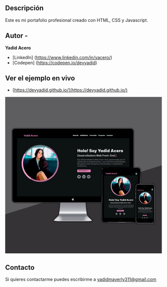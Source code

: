 ## Descripción

Este es mi portafolio profesional creado con HTML, CSS y Javascript.

## Autor -
**Yadid Acero**

* [LinkedIn] (https://www.linkedin.com/in/yacero/)
* [Codepen] (https://codepen.io/devyadid)

## Ver el ejemplo en vivo
- [https://devyadid.github.io/](https://devyadid.github.io/)

![](https://github.com/devyadid/devyadid.github.io/blob/main/assets/projects/projects_portfolio_cover.png)

## Contacto
Si quieres contactarme puedes escribirme a yadidmayerly311@gmail.com
